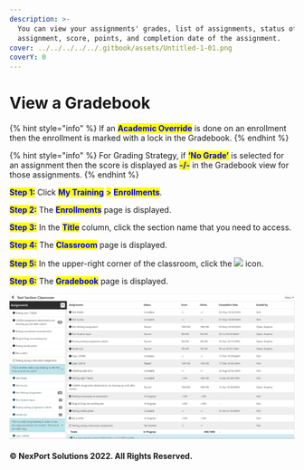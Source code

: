 ```yaml
---
description: >-
  You can view your assignments' grades, list of assignments, status of the
  assignment, score, points, and completion date of the assignment.
cover: ../../../../../.gitbook/assets/Untitled-1-01.png
coverY: 0
---
```


# View a Gradebook

{% hint style="info" %}
If an <mark style="color:blue;">**Academic Override**</mark> is done on an enrollment then the enrollment is marked with a lock in the Gradebook.
{% endhint %}

{% hint style="info" %}
For Grading Strategy, if <mark style="color:blue;">**‘No Grade’**</mark> is selected for an assignment then the score is displayed as <mark style="color:blue;">**-/-**</mark> in the Gradebook view for those assignments.
{% endhint %}

<mark style="color:blue;">**Step 1:**</mark> Click <mark style="color:blue;">**My Training**</mark> <mark style="color:blue;">></mark> <mark style="color:blue;">**Enrollments**</mark>.

<mark style="color:blue;">**Step 2:**</mark> The <mark style="color:blue;">**Enrollments**</mark> page is displayed.

<mark style="color:blue;">**Step 3:**</mark> In the <mark style="color:blue;">**Title**</mark> column, click the section name that you need to access.

<mark style="color:blue;">**Step 4:**</mark> The <mark style="color:blue;">**Classroom**</mark> page is displayed.

<mark style="color:blue;">**Step 5:**</mark> In the upper-right corner of the classroom, click the ![](../../../../../.gitbook/assets/Gradebook\_icon\_50x43.png) icon.

<mark style="color:blue;">**Step 6:**</mark> The <mark style="color:blue;">**Gradebook**</mark> page is displayed.

![](../../../../../.gitbook/assets/Gradebook.PNG)

#### © NexPort Solutions 2022. All Rights Reserved.
